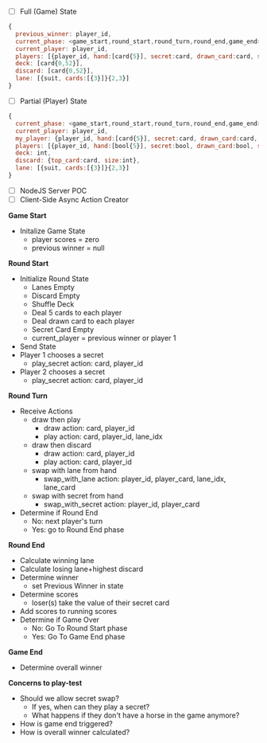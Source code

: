 - [ ] Full (Game) State
```javascript
{
  previous_winner: player_id,
  current_phase: <game_start,round_start,round_turn,round_end,game_end>,
  current_player: player_id,
  players: [{player_id, hand:[card{5}], secret:card, drawn_card:card, swap_card:card, score}{2,3}],
  deck: [card{0,52}],
  discard: [card{0,52}],
  lane: [{suit, cards:[{3}]}{2,3}]
}
```
- [ ] Partial (Player) State
```javascript
{
  current_phase: <game_start,round_start,round_turn,round_end,game_end>,
  current_player: player_id,
  my_player: {player_id, hand:[card{5}], secret:card, drawn_card:card, swap_card:card, score},
  players: [{player_id, hand:[bool{5}], secret:bool, drawn_card:bool, swap_card:bool, score}{2,3}],
  deck: int,
  discard: {top_card:card, size:int},
  lane: [{suit, cards:[{3}]}{2,3}]
}
```
- [ ] NodeJS Server POC
- [ ] Client-Side Async Action Creator

**Game Start**
* Initalize Game State
  * player scores = zero
  * previous winner = null

**Round Start**
* Initialize Round State
  * Lanes Empty
  * Discard Empty
  * Shuffle Deck
  * Deal 5 cards to each player
  * Deal drawn card to each player
  * Secret Card Empty
  * current_player = previous winner or player 1
* Send State
* Player 1 chooses a secret
  * play_secret action: card, player_id
* Player 2 chooses a secret
  * play_secret action: card, player_id

**Round Turn**
* Receive Actions
  * draw then play
    * draw action: card, player_id
    * play action: card, player_id, lane_idx
  * draw then discard
    * draw action: card, player_id
    * play action: card, player_id
  * swap with lane from hand
    * swap_with_lane action: player_id, player_card, lane_idx, lane_card
  * swap with secret from hand
    * swap_with_secret action: player_id, player_card
* Determine if Round End
  * No: next player's turn
  * Yes: go to Round End phase

**Round End**
* Calculate winning lane
* Calculate losing lane+highest discard
* Determine winner
  * set Previous Winner in state
* Determine scores
  * loser(s) take the value of their secret card
* Add scores to running scores
* Determine if Game Over
  * No: Go To Round Start phase
  * Yes: Go To Game End phase
  
**Game End**
  * Determine overall winner
  
**Concerns to play-test**
* Should we allow secret swap?
  * If yes, when can they play a secret?
  * What happens if they don't have a horse in the game anymore?
* How is game end triggered?
* How is overall winner calculated?
